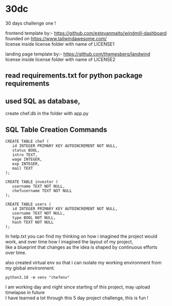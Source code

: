 # 30dc
30 days challenge one !

frontend template by:- https://github.com/estevanmaito/windmill-dashboard  
founded on https://www.tailwindawesome.com/  
license inside license folder with name of LICENSE1  

landing page template by:- https://github.com/themesberg/landwind  
license inside license folder with name of LICENSE2  

## read requirements.txt for python package requirements

## used SQL as database, 

create chef.db in the folder with app.py

## SQL Table Creation Commands

```
CREATE TABLE chef (
   id INTEGER PRIMARY KEY AUTOINCREMENT NOT NULL,
   status BOOL,
   intro TEXT,
   wage INTEGER,
   exp INTEGER,
   mail TEXT
);
```

```
CREATE TABLE investor (
   username TEXT NOT NULL,
   chefusername TEXT NOT NULL
);
```

```
CREATE TABLE users (
   id INTEGER PRIMARY KEY AUTOINCREMENT NOT NULL,
   username TEXT NOT NULL,
   type BOOL NOT NULL,
   hash TEXT NOT NULL
);
```

In help.txt you can find my thinking on how i imagined the project would work,
and over time how I imagined the layout of my project,  
like a blueprint that changes as the idea is shaped by continuous efforts over time.

also created virtual env so that i can isolate my working environment 
from my global environment.

```
python3.10 -m venv "chefenv"
```

I am working day and night since starting of this project, may upload timelapse in future  
I have learned a lot through this 5 day project challenge,
this is fun !
